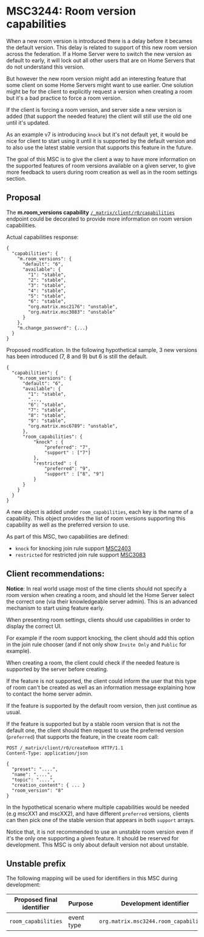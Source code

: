 # MSC3244: Room version capabilities

When a new room version is introduced there is a delay before it becames the default
version. This delay is related to support of this new room version across the federation.
If a Home Server were to switch the new version as default to early, it will lock out all other users
that are on Home Servers that do not understand this version.

But however the new room version might add an interesting feature that some client on some Home
Servers might want to use earlier. One solution might be for the client to explicitly request a
version when creating a room but it's a bad practice to force a room version.

If the client is forcing a room version, and server side a new version is added (that support the needed
feature) the client will still use the old one until it's updated.

As an example v7 is introducing `knock` but it's not default yet, it would be nice for client to 
start using it until it is supported by the default version and to also use the latest stable version that
supports this feature in the future.

The goal of this MSC is to give the client a way to have more information on the supported features of room
versions available on a given server, to give more feedback to users during room creation as well as
in the room settings section.

## Proposal

The __m.room_versions capability__  [`/_matrix/client/r0/capabilities`]([https://matrix.org/docs/spec/client_server/r0.6.1#m-room-versions-capability])
endpoint could be decorated to provide more information on room version capabilities.

Actual capabilities response:
````
{
  "capabilities": {
    "m.room_versions": {
      "default": "6",
      "available": {
        "1": "stable",
        "2": "stable",
        "3": "stable",
        "4": "stable",
        "5": "stable",
        "6": "stable",
        "org.matrix.msc2176": "unstable",
        "org.matrix.msc3083": "unstable"
      }
    },
    "m.change_password": {...}
  }
}
````

Proposed modification.
In the following hypothetical sample, 3 new versions has been introduced (7, 8 and 9) but 6 is still the default.

````
{
  "capabilities": {
    "m.room_versions": {
      "default": "6",
      "available": {
        "1": "stable",
        "...,
        "6": "stable",
        "7": "stable",
        "8": "stable",
        "9": "stable",
        "org.matrix.msc6789": "unstable",
      },
      "room_capabilities": {
          "knock" : {
              "preferred": "7",
              "support" : ["7"]
          },
          "restricted" : {
              "preferred": "9",
              "support" : ["8", "9"]
          }
      }
    }
  }
}
````

A new object is added under `room_capabilities`, each key is the name of a capability.
This object provides the list of room versions supporting this capability as well as the preferred version to use.


As part of this MSC, two capabilities are defined:
- `knock` for knocking join rule support [MSC2403](https://github.com/matrix-org/matrix-doc/pull/2403)
- `restricted` for restricted join rule support [MSC3083](https://github.com/matrix-org/matrix-doc/pull/3083)

## Client recommendations:

__Notice__: In real world usage most of the time clients should not specify a room version when creating
a room, and should let the Home Server select the correct one (via their knowledgeable server admin).
This is an advanced mechanism to start using feature early.

When presenting room settings, clients should use capabilities in order to display the correct UI. 

For example if the room support knocking, the client should add this option in the join rule chooser
(and if not only show `Invite Only` and `Public` for example).

When creating a room, the client could check if the needed feature is supported by the server before creating.

If the feature is not supported, the client could inform the user that this type of room can't be created
as well as an information message explaining how to contact the home server admin.

If the feature is supported by the default room version, then just continue as usual.

If the feature is supported but by a stable room version that is not the default one, the client should
then request to use the preferred version (`preferred`) that supports the feature, in the create room call:

````
POST /_matrix/client/r0/createRoom HTTP/1.1
Content-Type: application/json

{
  "preset": "....",
  "name": "....",
  "topic": "....",
  "creation_content": { ... }
  "room_version": "8"
}
````

In the hypothetical scenario where multiple capabilities would be needed (e.g mscXX1 and mscXX2), and have different `preferred` versions, clients can then pick one of the stable version that appears in both `support` arrays.

Notice that, it is not recommended to use an unstable room version even if it's the only one supporting a given feature.
It should be reserved for development. This MSC is only about default version not about unstable.


## Unstable prefix

The following mapping will be used for identifiers in this MSC during development:


Proposed final identifier       | Purpose | Development identifier
------------------------------- | ------- | ----
`room_capabilities` | event type | `org.matrix.msc3244.room_capabilities`
